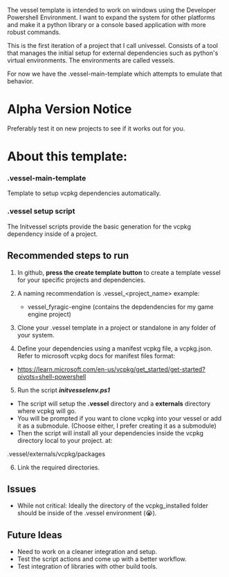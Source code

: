 The vessel template is intended to work on windows using the Developer Powershell Environment.
I want to expand the system for other platforms and make it a python library or a console based application with more robust commands.

This is the first iteration of a project that I call univessel.
Consists of a tool that manages the initial setup for external dependencies such as python's virtual environments.
The environments are called vessels.

For now we have the .vessel-main-template which attempts to emulate that behavior.

# Alpha Version Notice
Preferably test it on new projects to see if it works out for you.

# About this template:

### .vessel-main-template
Template to setup vcpkg dependencies automatically.

### .vessel setup script
The Initvessel scripts provide the basic generation for the vcpkg dependency inside of a project.


## Recommended steps to run
1. In github, **press the create template button** to create a template vessel for your specific projects and dependencies.
2. A naming recommendation is .vessel_<project_name> example:
   - vessel_fyragic-engine (contains the depdendencies for my game engine project)
3. Clone your .vessel template in a project or standalone in any folder of your system.
  
4. Define your dependencies using a manifest vcpkg file, a vcpkg.json. Refer to microsoft vcpkg docs for manifest files format:

- https://learn.microsoft.com/en-us/vcpkg/get_started/get-started?pivots=shell-powershell

5. Run the script ***initvesselenv.ps1***
- The script will setup the **.vessel** directory and a **externals** directory where vcpkg will go.
- You will be prompted if you want to clone vcpkg into your vessel or add it as a submodule. (Choose either, I prefer creating it as a submodule)
- Then the script will install all your dependencies inside the vcpkg directory local to your project. at:

.vessel/externals/vcpkg/packages

6. Link the required directories.

## Issues
- While not critical: Ideally the directory of the vcpkg_installed folder should be inside of the .vessel environment (😭).

## Future Ideas
- Need to work on a cleaner integration and setup.
- Test the script actions and come up with a better workflow.
- Test integration of libraries with other build tools.

    


